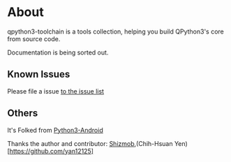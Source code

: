 # About

qpython3-toolchain is a tools collection, helping you build QPython3's core from source code.

Documentation is being sorted out.

## Known Issues
Please file a issue [to the issue list](https://github.com/qpython-android/qpython3-core/issues)


## Others
It's Folked from [Python3-Android](https://github.com/rave-engine/python3-android)

Thanks the author and contributor: [Shizmob](https://github.com/Shizmob),(Chih-Hsuan Yen)[https://github.com/yan12125]

